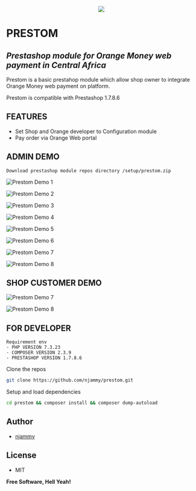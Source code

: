 <p align="center">
  <img src="./demo_img/banner.png" position="center">
</p>

# PRESTOM

## _Prestashop module for Orange Money web payment in Central Africa_

Prestom is a basic prestahop module which allow shop owner to integrate Orange Money web payment on platform.

Prestom is compatible with Prestashop 1.7.8.6

## FEATURES

- Set Shop and Orange developer to Configuration module
- Pay order via Orange Web portal

## ADMIN DEMO

    Download prestashop module repos directory /setup/prestom.zip

![Prestom Demo 1](./demo_img/demo_1.png)

![Prestom Demo 2](./demo_img/demo_2.png)

![Prestom Demo 3](./demo_img/demo_3.png)

![Prestom Demo 4](./demo_img/demo_4.png)

![Prestom Demo 5](./demo_img/demo_5.png)

![Prestom Demo 6](./demo_img/demo_6.png)

![Prestom Demo 7](./demo_img/demo_7.png)

![Prestom Demo 8](./demo_img/demo_8.png)

## SHOP CUSTOMER DEMO

![Prestom Demo 7](./demo_img/demo_9.png)

![Prestom Demo 8](./demo_img/demo_10.png)

## FOR DEVELOPER

    Requirement env
    - PHP VERSION 7.3.23
    - COMPOSER VERSION 2.3.9
    - PRESTASHOP VERSION 1.7.8.6

Clone the repos
```sh
git clone https://github.com/njammy/prestom.git
```

Setup and load dependencies
```sh
cd prestom && composer install && composer dump-autoload
```

## Author

- [njammy](https://github.com/njammy)

## License

- MIT

**Free Software, Hell Yeah!**